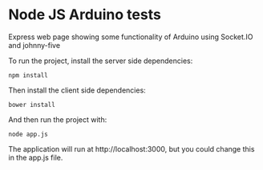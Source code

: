 # Node JS Arduino tests

Express web page showing some functionality of Arduino using Socket.IO and johnny-five

To run the project, install the server side dependencies:
```
npm install
```
Then install the client side dependencies:
``` 
bower install
```
And then run the project with:
```
node app.js
```
The application will run at http://localhost:3000, but you could change this in the app.js file.
